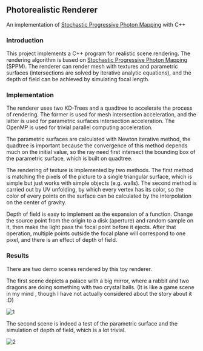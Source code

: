 ## Photorealistic Renderer

An implementation of [Stochastic Progressive Photon Mapping](https://dl.acm.org/doi/abs/10.1145/1661412.1618487) with C++



### Introduction

This project implements a C++ program for realistic scene rendering. The rendering algorithm is based on [Stochastic Progressive Photon Mapping](https://dl.acm.org/doi/abs/10.1145/1661412.1618487) (SPPM). The renderer can render mesh with textures and parametric surfaces (intersections are solved by iterative analytic equations), and the depth of field can be achieved by simulating focal length.



### Implementation

The renderer uses two KD-Trees and a quadtree to accelerate the process of rendering. The former is used for mesh intersection acceleration, and the latter is used for parametric surfaces intersection acceleration. The OpenMP is used for trivial parallel computing acceleration.

The parametric surfaces are calculated with Newton iterative method, the quadtree is important because the convergence of this method depends much on the initial value, so the ray need first intersect the bounding box of the parametric surface, which is built on quadtree.

The rendering of texture is implemented by two methods. The first method is matching the pixels of the picture to a single triangular surface, which is simple but just works with simple objects (e.g. walls). The second method is carried out by UV unfolding, by which every vertex has its color, so the color of every points on the surface can be calculated by the interpolation on the center of gravity.

Depth of field is easy to implement as the expansion of a function. Change the source point from the origin to a disk (aperture) and random sample on it, then make the light pass the focal point before it ejects. After that operation, multiple points outside the focal plane will correspond to one pixel, and there is an effect of depth of field.



### Results

There are two demo scenes rendered by this toy renderer.

The first scene depicts a palace with a big mirror, where a rabbit and two dragons are doing something with two crystal balls. (It is like a game scene in my mind , though I have not actually considered about the story about it :D)

![1](results/1.bmp)

The second scene is indeed a test of the parametric surface and the simulation of depth of field, which is a lot trivial.

![2](results/2.bmp)
